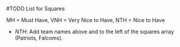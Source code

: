 #TODO List for Squares

MH = Must Have, VNH = Very Nice to Have, NTH = Nice to Have

- *NTH*: Add team names above and to the left of the squares array (Patriots, Falcoms).
